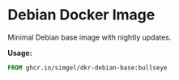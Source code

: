 Debian Docker Image
===================

Minimal Debian base image with nightly updates.


**Usage:**

```Dockerfile
FROM ghcr.io/simgel/dkr-debian-base:bullseye
```